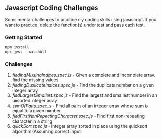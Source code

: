 Javascript Coding Challenges
---
Some mental challenges to practice my coding skills using javascript. If you want to practice, delete the function(s) under test and pass each test.

### Getting Started
```javascript
npm install
npx jest --watchAll
```
### Challenges
1. *findingMissingIndices.spec.js* - Given a complete and incomplete array, find the missing values
2. *findingDuplicateIndices.spec.js* - Find the duplicate number on a given integer array
3. *findLargestSmallest.spec.js* - Find the largest and smallest number in an unsorted integer array
4. *sumOfParts.spec.js* - Find all pairs of an integer array whose sum is equal to a given number
5. *findFirstNonRepeatingCharacter.spec.js* - Find first non-repeating character in a string
6. *quickSort.spec.js* - Integer array sorted in place using the quicksort algorithm (Assuming correct input)